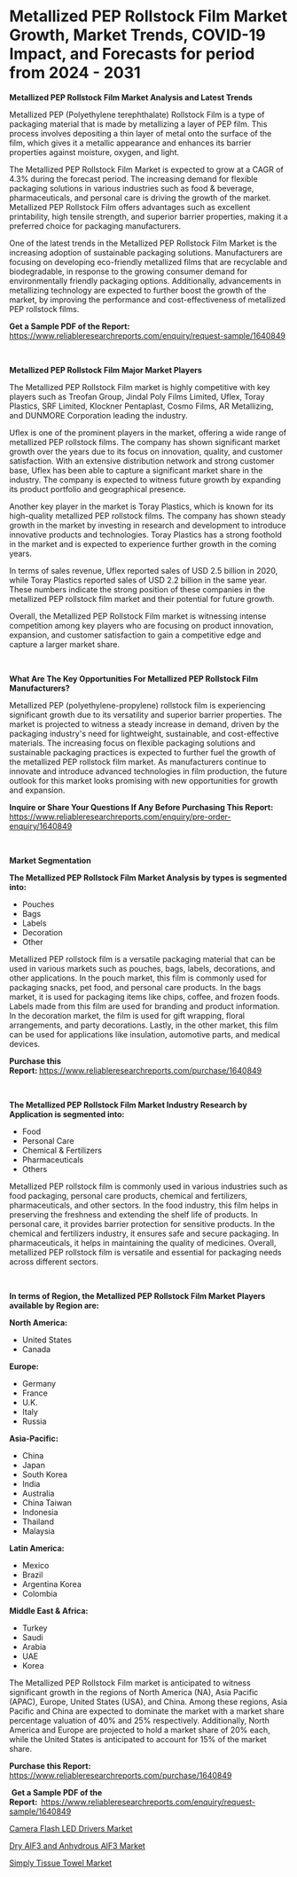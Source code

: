 <p><h1>Metallized PEP Rollstock Film Market Growth, Market Trends, COVID-19 Impact, and Forecasts for period from 2024 - 2031</h1></p><p><strong>Metallized PEP Rollstock Film Market Analysis and Latest Trends</strong></p>
<p><p>Metallized PEP (Polyethylene terephthalate) Rollstock Film is a type of packaging material that is made by metallizing a layer of PEP film. This process involves depositing a thin layer of metal onto the surface of the film, which gives it a metallic appearance and enhances its barrier properties against moisture, oxygen, and light. </p><p>The Metallized PEP Rollstock Film Market is expected to grow at a CAGR of 4.3% during the forecast period. The increasing demand for flexible packaging solutions in various industries such as food & beverage, pharmaceuticals, and personal care is driving the growth of the market. Metallized PEP Rollstock Film offers advantages such as excellent printability, high tensile strength, and superior barrier properties, making it a preferred choice for packaging manufacturers.</p><p>One of the latest trends in the Metallized PEP Rollstock Film Market is the increasing adoption of sustainable packaging solutions. Manufacturers are focusing on developing eco-friendly metallized films that are recyclable and biodegradable, in response to the growing consumer demand for environmentally friendly packaging options. Additionally, advancements in metallizing technology are expected to further boost the growth of the market, by improving the performance and cost-effectiveness of metallized PEP rollstock films.</p></p>
<p><strong>Get a Sample PDF of the Report:&nbsp;</strong> <a href="https://www.reliableresearchreports.com/enquiry/request-sample/1640849">https://www.reliableresearchreports.com/enquiry/request-sample/1640849</a></p>
<p>&nbsp;</p>
<p><strong>Metallized PEP Rollstock Film Major Market Players</strong></p>
<p><p>The Metallized PEP Rollstock Film market is highly competitive with key players such as Treofan Group, Jindal Poly Films Limited, Uflex, Toray Plastics, SRF Limited, Klockner Pentaplast, Cosmo Films, AR Metallizing, and DUNMORE Corporation leading the industry. </p><p>Uflex is one of the prominent players in the market, offering a wide range of metallized PEP rollstock films. The company has shown significant market growth over the years due to its focus on innovation, quality, and customer satisfaction. With an extensive distribution network and strong customer base, Uflex has been able to capture a significant market share in the industry. The company is expected to witness future growth by expanding its product portfolio and geographical presence.</p><p>Another key player in the market is Toray Plastics, which is known for its high-quality metallized PEP rollstock films. The company has shown steady growth in the market by investing in research and development to introduce innovative products and technologies. Toray Plastics has a strong foothold in the market and is expected to experience further growth in the coming years.</p><p>In terms of sales revenue, Uflex reported sales of USD 2.5 billion in 2020, while Toray Plastics reported sales of USD 2.2 billion in the same year. These numbers indicate the strong position of these companies in the metallized PEP rollstock film market and their potential for future growth.</p><p>Overall, the Metallized PEP Rollstock Film market is witnessing intense competition among key players who are focusing on product innovation, expansion, and customer satisfaction to gain a competitive edge and capture a larger market share.</p></p>
<p>&nbsp;</p>
<p><strong>What Are The Key Opportunities For Metallized PEP Rollstock Film Manufacturers?</strong></p>
<p><p>Metallized PEP (polyethylene-propylene) rollstock film is experiencing significant growth due to its versatility and superior barrier properties. The market is projected to witness a steady increase in demand, driven by the packaging industry's need for lightweight, sustainable, and cost-effective materials. The increasing focus on flexible packaging solutions and sustainable packaging practices is expected to further fuel the growth of the metallized PEP rollstock film market. As manufacturers continue to innovate and introduce advanced technologies in film production, the future outlook for this market looks promising with new opportunities for growth and expansion.</p></p>
<p><strong>Inquire or Share Your Questions If Any Before Purchasing This Report:</strong> <a href="https://www.reliableresearchreports.com/enquiry/pre-order-enquiry/1640849">https://www.reliableresearchreports.com/enquiry/pre-order-enquiry/1640849</a></p>
<p>&nbsp;</p>
<p><strong>Market Segmentation</strong></p>
<p><strong>The Metallized PEP Rollstock Film Market Analysis by types is segmented into:</strong></p>
<p><ul><li>Pouches</li><li>Bags</li><li>Labels</li><li>Decoration</li><li>Other</li></ul></p>
<p><p>Metallized PEP rollstock film is a versatile packaging material that can be used in various markets such as pouches, bags, labels, decorations, and other applications. In the pouch market, this film is commonly used for packaging snacks, pet food, and personal care products. In the bags market, it is used for packaging items like chips, coffee, and frozen foods. Labels made from this film are used for branding and product information. In the decoration market, the film is used for gift wrapping, floral arrangements, and party decorations. Lastly, in the other market, this film can be used for applications like insulation, automotive parts, and medical devices.</p></p>
<p><strong>Purchase this Report:&nbsp;</strong><a href="https://www.reliableresearchreports.com/purchase/1640849">https://www.reliableresearchreports.com/purchase/1640849</a></p>
<p>&nbsp;</p>
<p><strong>The Metallized PEP Rollstock Film Market Industry Research by Application is segmented into:</strong></p>
<p><ul><li>Food</li><li>Personal Care</li><li>Chemical & Fertilizers</li><li>Pharmaceuticals</li><li>Others</li></ul></p>
<p><p>Metallized PEP rollstock film is commonly used in various industries such as food packaging, personal care products, chemical and fertilizers, pharmaceuticals, and other sectors. In the food industry, this film helps in preserving the freshness and extending the shelf life of products. In personal care, it provides barrier protection for sensitive products. In the chemical and fertilizers industry, it ensures safe and secure packaging. In pharmaceuticals, it helps in maintaining the quality of medicines. Overall, metallized PEP rollstock film is versatile and essential for packaging needs across different sectors.</p></p>
<p>&nbsp;</p>
<p><strong>In terms of Region, the Metallized PEP Rollstock Film Market Players available by Region are:</strong></p>
<p>
    <p> <strong> North America: </strong>
        <ul>
            <li>United States</li>
            <li>Canada</li>
        </ul>
        </p> 
    <p> <strong> Europe: </strong>
        <ul>
            <li>Germany</li>
            <li>France</li>
            <li>U.K.</li>
            <li>Italy</li>
            <li>Russia</li>
        </ul>
        </p> 
    <p> <strong> Asia-Pacific: </strong>
        <ul>
            <li>China</li>
            <li>Japan</li>
            <li>South Korea</li>
            <li>India</li>
            <li>Australia</li>
            <li>China Taiwan</li>
            <li>Indonesia</li>
            <li>Thailand</li>
            <li>Malaysia</li>
        </ul>
        </p> 
    <p> <strong> Latin America: </strong>
        <ul>
            <li>Mexico</li>
            <li>Brazil</li>
            <li>Argentina Korea</li>
            <li>Colombia</li>
        </ul>
        </p> 
    <p> <strong> Middle East & Africa: </strong>
        <ul>
            <li>Turkey</li>
            <li>Saudi</li>
            <li>Arabia</li>
            <li>UAE</li>
            <li>Korea</li>
        </ul>
    </p>
    </p>
<p><p>The Metallized PEP Rollstock Film market is anticipated to witness significant growth in the regions of North America (NA), Asia Pacific (APAC), Europe, United States (USA), and China. Among these regions, Asia Pacific and China are expected to dominate the market with a market share percentage valuation of 40% and 25% respectively. Additionally, North America and Europe are projected to hold a market share of 20% each, while the United States is anticipated to account for 15% of the market share.</p></p>
<p><strong>Purchase this Report: </strong><a href="https://www.reliableresearchreports.com/purchase/1640849">https://www.reliableresearchreports.com/purchase/1640849</a></p>
<p>&nbsp;<strong>Get a Sample PDF of the Report:&nbsp;&nbsp;</strong><a href="https://www.reliableresearchreports.com/enquiry/request-sample/1640849">https://www.reliableresearchreports.com/enquiry/request-sample/1640849</a></p>
<p><strong></strong></p>
<p><p><a href="https://thundering-castanet-c65.notion.site/Decoding-the-Camera-Flash-LED-Drivers-Market-A-Deep-Dive-into-the-Latest-Market-Trends-Market-Segm-eba3019b4d354f8b9225cf6904b14eaf">Camera Flash LED Drivers Market</a></p><p><a href="https://github.com/moyahfrancoestellec51j635wcx/Market-Research-Report-List-1/blob/main/dry-alf3-and-anhydrous-alf3-market.md">Dry AlF3 and Anhydrous AlF3 Market</a></p><p><a href="https://github.com/suaretopek9/Market-Research-Report-List-1/blob/main/simply-tissue-towel-market.md">Simply Tissue Towel Market</a></p></p>